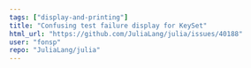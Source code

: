 ```yaml
---
tags: ["display-and-printing"]
title: "Confusing test failure display for KeySet"
html_url: "https://github.com/JuliaLang/julia/issues/40188"
user: "fonsp"
repo: "JuliaLang/julia"
---
```


